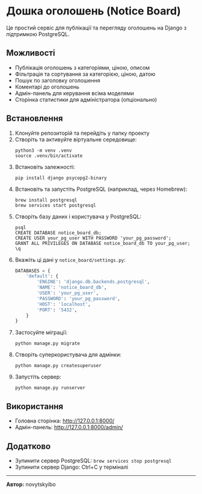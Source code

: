 # Дошка оголошень (Notice Board)

Це простий сервіс для публікації та перегляду оголошень на Django з підтримкою PostgreSQL.

## Можливості
- Публікація оголошень з категоріями, ціною, описом
- Фільтрація та сортування за категорією, ціною, датою
- Пошук по заголовку оголошення
- Коментарі до оголошень
- Адмін-панель для керування всіма моделями
- Сторінка статистики для адміністратора (опціонально)

## Встановлення
1. Клонуйте репозиторій та перейдіть у папку проекту
2. Створіть та активуйте віртуальне середовище:
   ```
   python3 -m venv .venv
   source .venv/bin/activate
   ```
3. Встановіть залежності:
   ```
   pip install django psycopg2-binary
   ```
4. Встановіть та запустіть PostgreSQL (наприклад, через Homebrew):
   ```
   brew install postgresql
   brew services start postgresql
   ```
5. Створіть базу даних і користувача у PostgreSQL:
   ```
   psql
   CREATE DATABASE notice_board_db;
   CREATE USER your_pg_user WITH PASSWORD 'your_pg_password';
   GRANT ALL PRIVILEGES ON DATABASE notice_board_db TO your_pg_user;
   \q
   ```
6. Вкажіть ці дані у `notice_board/settings.py`:
   ```python
   DATABASES = {
       'default': {
           'ENGINE': 'django.db.backends.postgresql',
           'NAME': 'notice_board_db',
           'USER': 'your_pg_user',
           'PASSWORD': 'your_pg_password',
           'HOST': 'localhost',
           'PORT': '5432',
       }
   }
   ```
7. Застосуйте міграції:
   ```
   python manage.py migrate
   ```
8. Створіть суперкористувача для адмінки:
   ```
   python manage.py createsuperuser
   ```
9. Запустіть сервер:
   ```
   python manage.py runserver
   ```

## Використання
- Головна сторінка: http://127.0.0.1:8000/
- Адмін-панель: http://127.0.0.1:8000/admin/

## Додатково
- Зупинити сервер PostgreSQL: `brew services stop postgresql`
- Зупинити сервер Django: Ctrl+C у терміналі

---

**Автор:** novytskyibo
